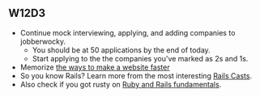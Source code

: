 ## W12D3
* Continue mock interviewing, applying, and adding companies to jobberwocky.
  * You should be at 50 applications by the end of today.
  * Start applying to the the companies you've marked as 2s and 1s.
* Memorize [the ways to make a website faster][performance-cheat-sheet]
* So you know Rails? Learn more from the most interesting [Rails Casts][rails-casts].
* Also check if you got rusty on [Ruby and Rails fundamentals][rails-review].

[rails-casts]: ../further_readings/rails-casts-of-interest.md
[rails-review]: ../further_readings/review.md
[performance-cheat-sheet]: ../interview-prep/performance-cheat-sheet.md

